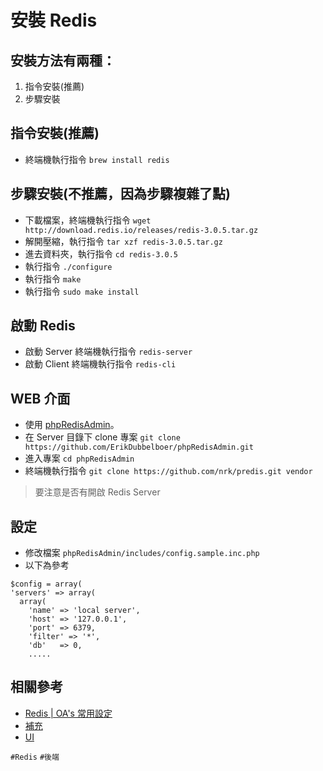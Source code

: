 # 安裝 Redis

## 安裝方法有兩種：  
1. 指令安裝(推薦)
2. 步驟安裝

## 指令安裝(推薦)
* 終端機執行指令 `brew install redis`

## 步驟安裝(不推薦，因為步驟複雜了點)
* 下載檔案，終端機執行指令 `wget http://download.redis.io/releases/redis-3.0.5.tar.gz`
* 解開壓縮，執行指令 `tar xzf redis-3.0.5.tar.gz`
* 進去資料夾，執行指令 `cd redis-3.0.5`
* 執行指令 `./configure`
* 執行指令 `make`
* 執行指令 `sudo make install`

## 啟動 Redis
* 啟動 Server 終端機執行指令 `redis-server`
* 啟動 Client 終端機執行指令 `redis-cli`

## WEB 介面
* 使用 [phpRedisAdmin](https://github.com/erikdubbelboer/phpRedisAdmin)。
* 在 Server 目錄下 clone 專案 `git clone https://github.com/ErikDubbelboer/phpRedisAdmin.git`
* 進入專案 `cd phpRedisAdmin`
* 終端機執行指令 `git clone https://github.com/nrk/predis.git vendor`

> 要注意是否有開啟 Redis Server

## 設定
* 修改檔案 `phpRedisAdmin/includes/config.sample.inc.php`
* 以下為參考

```
$config = array(
'servers' => array(
  array(
    'name' => 'local server',
    'host' => '127.0.0.1',
    'port' => 6379,
    'filter' => '*',
    'db'   => 0,
    .....
```

## 相關參考
* [Redis | OA's 常用設定](https://comdan66.github.io/configs/book/mds/mac/redis.html)
* [補充](https://blog.miniasp.com/post/2018/09/26/Redis-Desktop-Manager-for-Windows-Build-from-Source.aspx)
* [UI](https://redisdesktop.com/)


`#Redis` `#後端`
